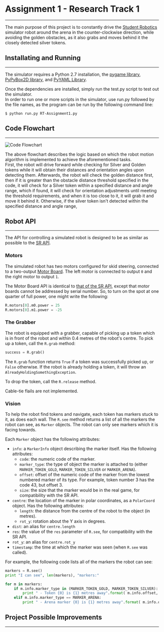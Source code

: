 # Assignment 1 - Research Track 1
---------------------------------
The  main purpose of this project is to constantly drive the [Student Robotics](https://studentrobotics.org/) simulator robot around the arena in the counter-clockwise direction, while avoiding the golden obstacles, as it also grabs and moves behind it the closely detected silver tokens.

## Installating and Running
---------------------------
The simulator requires a Python 2.7 installation, the [pygame library](https://www.pygame.org/news), [PyPyBox2D library](https://pypi.org/project/pypybox2d/2.1-r331/), and [PyYAML Library](https://pypi.org/project/PyYAML/).

Once the dependencies are installed, simply run the test.py script to test out the simulator.\
In order to run one or more scripts in the simulator, use run.py followed by the file names, as the program can be run by the following command line:
```
$ python run.py RT-Assignment1.py
```
## Code Flowchart
-----------------
![Code Flowchart](https://user-images.githubusercontent.com/79665691/142777103-0f692cef-b265-48c6-8288-090400cc5257.jpg)

The above flowchart describes the logic based on which the robot motion algorithm is implemented to achieve the aforementioned tasks.\
First, the robot will drive forward while checking for Silver and Golden tokens while it will obtain their distances and orientation angles upon detecting them. Afterwards, the robot will check the golden distance first, then if it is greater than the obstacle distance threshold specified in the code, it will check for a Silver token within a specified distance and angle range, which if found, it will check for orientation adjustments until meeting the threshold requirements, and when it is too close to it, it will grab it and move it behind it. Otherwise, if the silver token isn't detected within the specified distance and angle range, 
## Robot API
------------

The API for controlling a simulated robot is designed to be as similar as possible to the [SR API][sr-api].

### Motors ###

The simulated robot has two motors configured for skid steering, connected to a two-output [Motor Board](https://studentrobotics.org/docs/kit/motor_board). The left motor is connected to output `0` and the right motor to output `1`.

The Motor Board API is identical to [that of the SR API](https://studentrobotics.org/docs/programming/sr/motors/), except that motor boards cannot be addressed by serial number. So, to turn on the spot at one quarter of full power, one might write the following:

```python
R.motors[0].m0.power = 25
R.motors[0].m1.power = -25
```

### The Grabber ###

The robot is equipped with a grabber, capable of picking up a token which is in front of the robot and within 0.4 metres of the robot's centre. To pick up a token, call the `R.grab` method:

```python
success = R.grab()
```

The `R.grab` function returns `True` if a token was successfully picked up, or `False` otherwise. If the robot is already holding a token, it will throw an `AlreadyHoldingSomethingException`.

To drop the token, call the `R.release` method.

Cable-tie flails are not implemented.

### Vision ###

To help the robot find tokens and navigate, each token has markers stuck to it, as does each wall. The `R.see` method returns a list of all the markers the robot can see, as `Marker` objects. The robot can only see markers which it is facing towards.

Each `Marker` object has the following attributes:

* `info`: a `MarkerInfo` object describing the marker itself. Has the following attributes:
  * `code`: the numeric code of the marker.
  * `marker_type`: the type of object the marker is attached to (either `MARKER_TOKEN_GOLD`, `MARKER_TOKEN_SILVER` or `MARKER_ARENA`).
  * `offset`: offset of the numeric code of the marker from the lowest numbered marker of its type. For example, token number 3 has the code 43, but offset 3.
  * `size`: the size that the marker would be in the real game, for compatibility with the SR API.
* `centre`: the location of the marker in polar coordinates, as a `PolarCoord` object. Has the following attributes:
  * `length`: the distance from the centre of the robot to the object (in metres).
  * `rot_y`: rotation about the Y axis in degrees.
* `dist`: an alias for `centre.length`
* `res`: the value of the `res` parameter of `R.see`, for compatibility with the SR API.
* `rot_y`: an alias for `centre.rot_y`
* `timestamp`: the time at which the marker was seen (when `R.see` was called).

For example, the following code lists all of the markers the robot can see:

```python
markers = R.see()
print "I can see", len(markers), "markers:"

for m in markers:
    if m.info.marker_type in (MARKER_TOKEN_GOLD, MARKER_TOKEN_SILVER):
        print " - Token {0} is {1} metres away".format( m.info.offset, m.dist )
    elif m.info.marker_type == MARKER_ARENA:
        print " - Arena marker {0} is {1} metres away".format( m.info.offset, m.dist )
```

[sr-api]: https://studentrobotics.org/docs/programming/sr/

## Project Possible Improvements
--------------------------------
